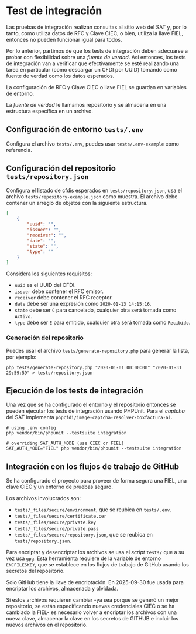 # Test de integración

Las pruebas de integración realizan consultas al sitio web del SAT y, por lo tanto,
como utiliza datos de RFC y Clave CIEC, o bien, utiliza la llave FIEL,
entonces no pueden funcionar igual para todos.

Por lo anterior, partimos de que los tests de integración deben adecuarse a probar con flexibilidad sobre
una *fuente de verdad*. Así entonces, los tests de integración van a verificar que efectivamente se esté
realizando una tarea en particular (como descargar un CFDI por UUID) tomando como fuente de verdad como
los datos esperados.

La configuración de RFC y Clave CIEC o llave FIEL se guardan en variables de entorno.

La *fuente de verdad* le llamamos repositorio y se almacena en una estructura específica en un archivo.

## Configuración de entorno `tests/.env`

Configura el archivo `tests/.env`, puedes usar `tests/.env-example` como referencia.

## Configuración del repositorio `tests/repository.json`

Configura el listado de cfdis esperados en `tests/repository.json`,
usa el archivo `tests/repository-example.json` como muestra.
El archivo debe contener un arreglo de objetos con la siguiente estructura.

```json
[
    {
        "uuid": "",
        "issuer": "",
        "receiver": "",
        "date": "",
        "state": "",
        "type": ""
    }
]
```

Considera los siguientes requisitos:

* `uuid` es el UUID del CFDI.
* `issuer` debe contener el RFC emisor.
* `receiver` debe contener el RFC receptor.
* `date` debe ser una expresión como `2020-01-13 14:15:16`.
* `state` debe ser `C` para cancelado, cualquier otra será tomada como `Activo`.
* `type` debe ser `E` para emitido, cualquier otra será tomada como `Recibido`.

### Generación del repositorio

Puedes usar el archivo `tests/generate-repository.php` para generar la lista, por ejemplo:

```shell
php tests/generate-repository.php "2020-01-01 00:00:00" "2020-01-31 29:59:59" > tests/repository.json
```

## Ejecución de los tests de integración

Una vez que se ha configurado el entorno y el repositorio entonces se pueden ejecutar los tests de integración
usando PHPUnit. Para el *captcha* del SAT implementa `phpcfdi/image-captcha-resolver-boxfactura-ai`.

```shell
# using .env config
php vendor/bin/phpunit --testsuite integration

# overriding SAT_AUTH_MODE (use CIEC or FIEL)
SAT_AUTH_MODE="FIEL" php vendor/bin/phpunit --testsuite integration
```

## Integración con los flujos de trabajo de GitHub

Se ha configurado el proyecto para proveer de forma segura una FIEL, una clave CIEC y un entorno de pruebas seguro.

Los archivos involucrados son:

- `tests/_files/secure/environment`, que se reubica en `tests/.env`. 
- `tests/_files/secure/certificate.cer`
- `tests/_files/secure/private.key`
- `tests/_files/secure/private.pass`
- `tests/_files/secure/repository.json`, que se reubica en `tests/repository.json`.

Para encriptar y desencriptar los archivos se usa el *script* `tests/` que a su vez usa `gpg`.
Esta herramienta requiere de la variable de entorno `ENCFILESKEY`, que se establece en los
flujos de trabajo de GitHub usando los secretos del repositorio.

Solo GitHub tiene la llave de encriptación. En 2025-09-30 fue usada para encriptar los archivos, almacenada y olvidada.

Si estos archivos requieren cambiar -ya sea porque se generó un mejor repositorio, se están especificando nuevas
credenciales CIEC o se ha cambiado la FIEL- es necesario volver a encriptar los archivos con una nueva clave,
almacenar la clave en los secretos de GITHUB e incluir los nuevos archivos en el repositorio.
